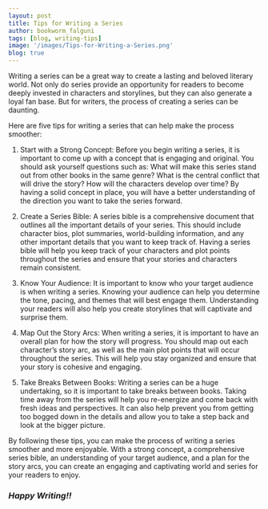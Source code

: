 ```yaml
---
layout: post
title: Tips for Writing a Series
author: bookworm_falguni
tags: [blog, writing-tips]
image: '/images/Tips-for-Writing-a-Series.png'
blog: true
---
```

Writing a series can be a great way to create a lasting and beloved literary world. Not only do series provide an opportunity for readers to become deeply invested in characters and storylines, but they can also generate a loyal fan base. But for writers, the process of creating a series can be daunting. 

Here are five tips for writing a series that can help make the process smoother:

1. Start with a Strong Concept: 
Before you begin writing a series, it is important to come up with a concept that is engaging and original. You should ask yourself questions such as: What will make this series stand out from other books in the same genre? What is the central conflict that will drive the story? How will the characters develop over time? By having a solid concept in place, you will have a better understanding of the direction you want to take the series forward.

2. Create a Series Bible: 
A series bible is a comprehensive document that outlines all the important details of your series. This should include character bios, plot summaries, world-building information, and any other important details that you want to keep track of. Having a series bible will help you keep track of your characters and plot points throughout the series and ensure that your stories and characters remain consistent.

3. Know Your Audience: 
It is important to know who your target audience is when writing a series. Knowing your audience can help you determine the tone, pacing, and themes that will best engage them. Understanding your readers will also help you create storylines that will captivate and surprise them.

4. Map Out the Story Arcs: 
When writing a series, it is important to have an overall plan for how the story will progress. You should map out each character’s story arc, as well as the main plot points that will occur throughout the series. This will help you stay organized and ensure that your story is cohesive and engaging.

5. Take Breaks Between Books: 
Writing a series can be a huge undertaking, so it is important to take breaks between books. Taking time away from the series will help you re-energize and come back with fresh ideas and perspectives. It can also help prevent you from getting too bogged down in the details and allow you to take a step back and look at the bigger picture.

By following these tips, you can make the process of writing a series smoother and more enjoyable. With a strong concept, a comprehensive series bible, an understanding of your target audience, and a plan for the story arcs, you can create an engaging and captivating world and series for your readers to enjoy. 

### ***Happy Writing!!***
